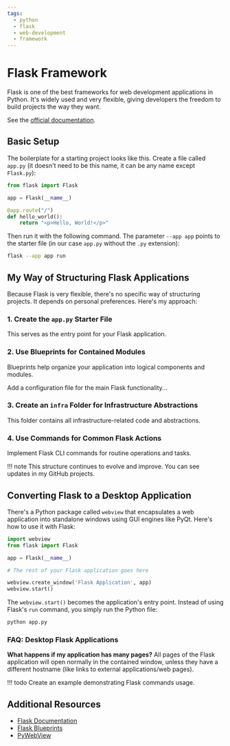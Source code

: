 ```yaml
---
tags:
  - python
  - flask
  - web-development
  - framework
---
```


# Flask Framework

Flask is one of the best frameworks for web development applications in Python. It's widely used and very flexible, giving developers the freedom to build projects the way they want.

See the [official documentation](https://flask.palletsprojects.com/).

## Basic Setup

The boilerplate for a starting project looks like this. Create a file called `app.py` (it doesn't need to be this name, it can be any name except `Flask.py`):

```python
from flask import Flask

app = Flask(__name__)

@app.route("/")
def hello_world():
    return "<p>Hello, World!</p>"
```

Then run it with the following command. The parameter `--app app` points to the starter file (in our case `app.py` without the `.py` extension):

```bash
flask --app app run
```

## My Way of Structuring Flask Applications

Because Flask is very flexible, there's no specific way of structuring projects. It depends on personal preferences. Here's my approach:

### 1. Create the `app.py` Starter File

This serves as the entry point for your Flask application.

### 2. Use Blueprints for Contained Modules

Blueprints help organize your application into logical components and modules.

Add a configuration file for the main Flask functionality...

### 3. Create an `infra` Folder for Infrastructure Abstractions

This folder contains all infrastructure-related code and abstractions.

### 4. Use Commands for Common Flask Actions

Implement Flask CLI commands for routine operations and tasks.

!!! note
    This structure continues to evolve and improve. You can see updates in my GitHub projects.

## Converting Flask to a Desktop Application

There's a Python package called `webview` that encapsulates a web application into standalone windows using GUI engines like PyQt. Here's how to use it with Flask:

```python
import webview
from flask import Flask

app = Flask(__name__)

# The rest of your Flask application goes here

webview.create_window('Flask Application', app)
webview.start()
```

The `webview.start()` becomes the application's entry point. Instead of using Flask's `run` command, you simply run the Python file:

```bash
python app.py
```

### FAQ: Desktop Flask Applications

**What happens if my application has many pages?**
All pages of the Flask application will open normally in the contained window, unless they have a different hostname (like links to external applications/web pages).

!!! todo
    Create an example demonstrating Flask commands usage.

## Additional Resources

- [Flask Documentation](https://flask.palletsprojects.com/)
- [Flask Blueprints](https://flask.palletsprojects.com/en/2.3.x/blueprints/)
- [PyWebView](https://pywebview.flowrl.com/)
